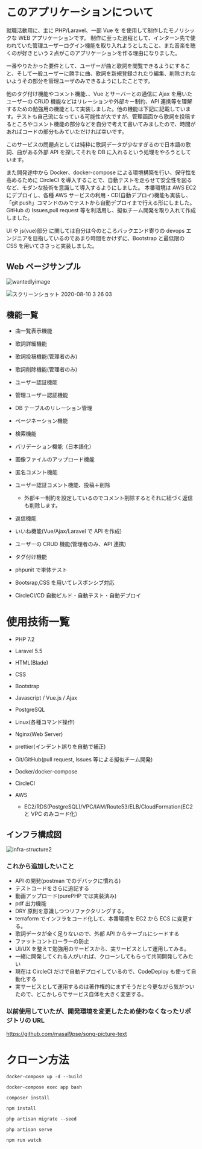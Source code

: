 # このアプリケーションについて

就職活動用に、主に PHP/Laravel、一部 Vue を を使用して制作したモノリシックな WEB アプリケーションです。
制作に至った過程として、インターン先で使われていた管理ユーザーログイン機能を取り入れようとしたこと、また音楽を聴くのが好きという２点がこのアプリケーションを作る理由になりました。

一番やりたかった要件として、ユーザーが曲と歌詞を閲覧できるようにすること、そして一般ユーザーに勝手に曲、歌詞を新規登録されたり編集、削除されないようその部分を管理ユーザのみできるようにしたことです。

他のタグ付け機能やコメント機能、、Vue とサーバーとの通信に Ajax を用いたユーザーの CRUD 機能などはリレーションや外部キー制約、API 連携等を理解するための勉強用の機能として実装しました。他の機能は下記に記載しています。テストも自己流になっている可能性が大ですが、管理画面から歌詞を投稿するところやコメント機能の部分などを自分で考えて書いてみましたので、時間があればコードの部分もみていただければ幸いです。

このサービスの問題点としては純粋に歌詞データが少なすぎるので日本語の歌詞、曲がある外部 API を探してそれを DB に入れるという処理をやろうとしています。

また開発途中から Docker、docker-compose による環境構築を行い、保守性を高めるために CircleCI を導入することで、自動テストを走らせて安全性を図るなど、モダンな技術を意識して導入するようにしました。
本番環境は AWS EC2 にデプロイし、各種 AWS サービスの利用・CD(自動デプロイ)機能も実装し、「git push」コマンドのみでテストから自動デプロイまで行える形にしました。
GitHub の Issues,pull request 等を利活用し、擬似チーム開発を取り入れて作成しました。

UI や js(vue)部分 に関しては自分は今のところバックエンド寄りの devops エンジニアを目指しているのであまり時間をかけずに、Bootstrap と最低限の CSS を用いてささっと実装しました。


## Web ページサンプル

![wantedlyimage](https://user-images.githubusercontent.com/51937772/89991779-4acc7900-dcbf-11ea-8f55-08d89b96dc0a.png)

![スクリーンショット 2020-08-10 3 26 03](https://user-images.githubusercontent.com/51937772/89739154-3fa7fc00-dab9-11ea-8306-317996706339.png)

## 機能一覧

- 曲一覧表示機能

- 歌詞詳細機能

- 歌詞投稿機能(管理者のみ)

- 歌詞削除機能(管理者のみ)

- ユーザー認証機能

- 管理ユーザー認証機能

- DB テーブルのリレーション管理

- ページネーション機能

- 検索機能

- バリデーション機能（日本語化）

- 画像ファイルのアップロード機能

- 匿名コメント機能

- ユーザー認証コメント機能、投稿＋削除

  - 外部キー制約を設定しているのでコメント削除するとそれに紐づく返信も削除します。

- 返信機能

- いいね機能(Vue/Ajax/Laravel で API を作成)

- ユーザーの CRUD 機能(管理者のみ、API 連携)

- タグ付け機能

- phpunit で単体テスト

- Bootsrap,CSS を用いてレスポンシブ対応

- CircleCI/CD 自動ビルド・自動テスト・自動デプロイ

# 使用技術一覧

- PHP 7.2

* Laravel 5.5

* HTML(Blade)

* CSS

* Bootstrap

* Javascript / Vue.js / Ajax

* PostgreSQL

- Linux(各種コマンド操作)

- Nginx(Web Server)

* prettier(インデント誤りを自動で補正)

- Git/GitHub(pull request, Issues 等による擬似チーム開発)

* Docker/docker-compose

- CircleCI

- AWS
  - EC2/RDS(PostgreSQL)/VPC/IAM/Route53/ELB/CloudFormation(EC2 と VPC のみコード化）

## インフラ構成図

![infra-structure2](https://user-images.githubusercontent.com/51937772/87854452-1a5a1f00-c94d-11ea-99a8-9bf43b9f2ad8.png)

### これから追加したいこと

- API の開発(postman でのデバックに慣れる)
- テストコードをさらに追記する
- 動画アップロード(purePHP では実装済み)
- pdf 出力機能
- DRY 原則を意識しつつリファクタリングする。
- terraform でインフラをコード化して、本番環境を EC2 から ECS に変更する。
- 歌詞データが全く足りないので、外部 API からテーブルにシードする
- ファットコントローラーの防止
- UI/UX を整えて勉強用のサービスから、実サービスとして運用してみる。
- 一緒に開発してくれる人がいれば、クローンしてもらって共同開発してみたい
- 現在は CircleCI だけで自動デプロイしているので、CodeDeploy も使って自動化する
- 実サービスとして運用するのは著作権的にまずそうだと今更ながら気がついたので、どこかしらでサービス自体を大きく変更する。

### 以前使用していたが、開発環境を変更したため使わなくなったリポジトリの URL

https://github.com/masal9pse/song-picture-text

# クローン方法

```
docker-compose up -d --build

docker-compose exec app bash

composer install

npm install

php artisan migrate --seed

php artisan serve

npm run watch
```
